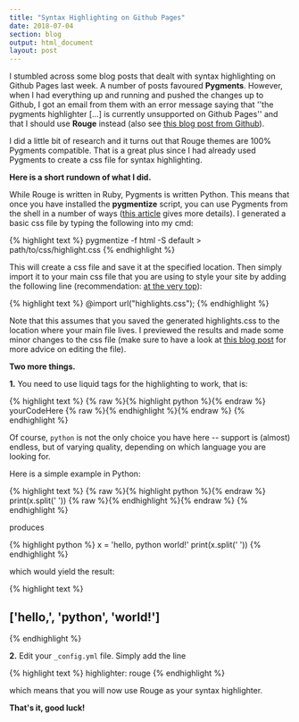 ```yaml
---
title: "Syntax Highlighting on Github Pages"
date: 2018-07-04
section: blog
output: html_document
layout: post
---
```


I stumbled across some blog posts that dealt with syntax highlighting on Github Pages last week. A number of posts favoured **Pygments**. However, when I had everything up and running and pushed the changes up to Github, I got an email from them with an error message saying that ''the pygments highlighter [...] is currently unsupported on Github Pages'' and that I should use **Rouge** instead (also see [this blog post from Github](https://github.com/blog/2100-github-pages-now-faster-and-simpler-with-jekyll-3-0)). 

I did a little bit of research and it turns out that Rouge themes are 100% Pygments compatible. That is a great plus since I had already used Pygments to create a css file for syntax highlighting. 

**Here is a short rundown of what I did.**

While Rouge is written in Ruby, Pygments is written Python. This means that once you have installed the **pygmentize** script, you can use Pygments from the shell in a number of ways ([this article](http://pygments.org/docs/cmdline/) gives more details). I generated a basic css file by typing the following into my cmd: 

{% highlight text %}
pygmentize -f html -S default > path/to/css/highlight.css
{% endhighlight %}

This will create a css file and save it at the specified location. Then simply import it to your main css file that you are using to style your site by adding the following line (recommendation: [at the very top](https://www.w3.org/TR/CSS2/cascade.html#at-import)): 

{% highlight text %}
@import url("highlights.css");
{% endhighlight %}

Note that this assumes that you saved the generated highlights.css to the location where your main file lives. I previewed the results and made some minor changes to the css file (make sure to have a look at [this blog post](https://monicagranbois.com/blog/webdev/formatting-code-with-pygments-and-jekyll/) for  more advice on editing the file).

**Two more things.** 

**1.** You need to use liquid tags for the highlighting to work, that is:

{% highlight text %}
{% raw %}{% highlight python %}{% endraw %}
yourCodeHere
{% raw %}{% endhighlight %}{% endraw %}
{% endhighlight %}

Of course, ```python``` is not the only choice you have here -- support is (almost) endless, but of varying quality, depending on which language you are looking for.

Here is a simple example in Python:

{% highlight text %}
{% raw %}{% highlight python %}{% endraw %}
print(x.split(' '))
{% raw %}{% endhighlight %}{% endraw %}
{% endhighlight %}

produces

{% highlight python %}
x = 'hello, python world!'
print(x.split(' '))
{% endhighlight %}

which would yield the result:

{% highlight text %}
## ['hello,', 'python', 'world!']
{% endhighlight %}


**2.** Edit your ```_config.yml``` file. Simply add the line 

{% highlight text %}
highlighter: rouge
{% endhighlight %}

which means that you will now use Rouge as your syntax highlighter. 

**That's it, good luck!**

